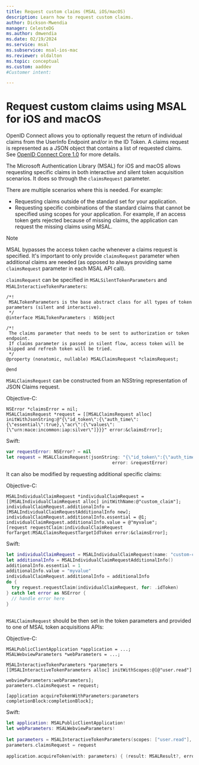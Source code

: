 ```yaml
---
title: Request custom claims (MSAL iOS/macOS)
description: Learn how to request custom claims.
author: Dickson-Mwendia
manager: CelesteDG
ms.author: dmwendia
ms.date: 02/19/2024
ms.service: msal
ms.subservice: msal-ios-mac
ms.reviewer: oldalton
ms.topic: conceptual
ms.custom: aaddev
#Customer intent: 

---
```


# Request custom claims using MSAL for iOS and macOS

OpenID Connect allows you to optionally request the return of individual claims from the UserInfo Endpoint and/or in the ID Token. A claims request is represented as a JSON object that contains a list of requested claims. See [OpenID Connect Core 1.0](https://openid.net/specs/openid-connect-core-1_0-final.html#ClaimsParameter) for more details.

The Microsoft Authentication Library (MSAL) for iOS and macOS allows requesting specific claims in both interactive and silent token acquisition scenarios. It does so through the `claimsRequest` parameter.

There are multiple scenarios where this is needed. For example:

- Requesting claims outside of the standard set for your application.
- Requesting specific combinations of the standard claims that cannot be specified using scopes for your application. For example, if an access token gets rejected because of missing claims, the application can request the missing claims using MSAL.

> [!NOTE]
> MSAL bypasses the access token cache whenever a claims request is specified. It's important to only provide `claimsRequest` parameter when additional claims are needed (as opposed to always providing same `claimsRequest` parameter in each MSAL API call).

`claimsRequest` can be specified in `MSALSilentTokenParameters` and `MSALInteractiveTokenParameters`:

```objc
/*!
 MSALTokenParameters is the base abstract class for all types of token parameters (silent and interactive).
 */
@interface MSALTokenParameters : NSObject

/*!
 The claims parameter that needs to be sent to authorization or token endpoint.
 If claims parameter is passed in silent flow, access token will be skipped and refresh token will be tried.
 */
@property (nonatomic, nullable) MSALClaimsRequest *claimsRequest;

@end
```
`MSALClaimsRequest` can be constructed from an NSString representation of JSON Claims request. 

Objective-C:

```objc
NSError *claimsError = nil;
MSALClaimsRequest *request = [[MSALClaimsRequest alloc] initWithJsonString:@"{\"id_token\":{\"auth_time\":{\"essential\":true},\"acr\":{\"values\":[\"urn:mace:incommon:iap:silver\"]}}}" error:&claimsError];
```

Swift:

```swift
var requestError: NSError? = nil
let request = MSALClaimsRequest(jsonString: "{\"id_token\":{\"auth_time\":{\"essential\":true},\"acr\":{\"values\":[\"urn:mace:incommon:iap:silver\"]}}}",
                                        error: &requestError)
```



It can also be modified by requesting additional specific claims:

Objective-C:

```objc
MSALIndividualClaimRequest *individualClaimRequest = [[MSALIndividualClaimRequest alloc] initWithName:@"custom_claim"];
individualClaimRequest.additionalInfo = [MSALIndividualClaimRequestAdditionalInfo new];
individualClaimRequest.additionalInfo.essential = @1;
individualClaimRequest.additionalInfo.value = @"myvalue";
[request requestClaim:individualClaimRequest forTarget:MSALClaimsRequestTargetIdToken error:&claimsError];
```

Swift:

```swift
let individualClaimRequest = MSALIndividualClaimRequest(name: "custom-claim")
let additionalInfo = MSALIndividualClaimRequestAdditionalInfo()
additionalInfo.essential = 1
additionalInfo.value = "myvalue"
individualClaimRequest.additionalInfo = additionalInfo
do {
  try request.requestClaim(individualClaimRequest, for: .idToken)
} catch let error as NSError {
  // handle error here  
}
        
```



`MSALClaimsRequest` should be then set in the token parameters and provided to one of MSAL token acquisitions APIs:

Objective-C:

```objc
MSALPublicClientApplication *application = ...;
MSALWebviewParameters *webParameters = ...;

MSALInteractiveTokenParameters *parameters = [[MSALInteractiveTokenParameters alloc] initWithScopes:@[@"user.read"]
                                                                                  webviewParameters:webParameters];
parameters.claimsRequest = request;
    
[application acquireTokenWithParameters:parameters completionBlock:completionBlock];
```

Swift:

```swift
let application: MSALPublicClientApplication!
let webParameters: MSALWebviewParameters!
        
let parameters = MSALInteractiveTokenParameters(scopes: ["user.read"], webviewParameters: webParameters)
parameters.claimsRequest = request
        
application.acquireToken(with: parameters) { (result: MSALResult?, error: Error?) in            ...

```
